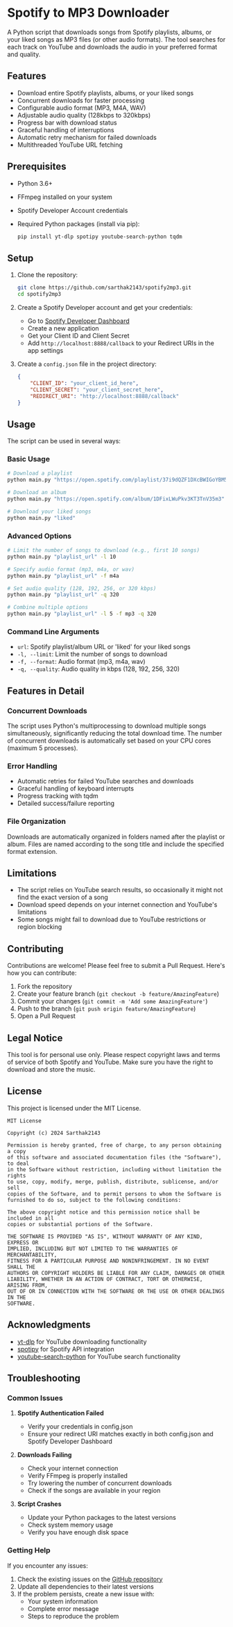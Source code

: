 # Spotify to MP3 Downloader

A Python script that downloads songs from Spotify playlists, albums, or your liked songs as MP3 files (or other audio formats). The tool searches for each track on YouTube and downloads the audio in your preferred format and quality.

## Features

- Download entire Spotify playlists, albums, or your liked songs
- Concurrent downloads for faster processing
- Configurable audio format (MP3, M4A, WAV)
- Adjustable audio quality (128kbps to 320kbps)
- Progress bar with download status
- Graceful handling of interruptions
- Automatic retry mechanism for failed downloads
- Multithreaded YouTube URL fetching

## Prerequisites

- Python 3.6+
- FFmpeg installed on your system
- Spotify Developer Account credentials
- Required Python packages (install via pip):

  ```bash
  pip install yt-dlp spotipy youtube-search-python tqdm
  ```

## Setup

1. Clone the repository:
   ```bash
   git clone https://github.com/sarthak2143/spotify2mp3.git
   cd spotify2mp3
   ```

2. Create a Spotify Developer account and get your credentials:
   - Go to [Spotify Developer Dashboard](https://developer.spotify.com/dashboard)
   - Create a new application
   - Get your Client ID and Client Secret
   - Add `http://localhost:8888/callback` to your Redirect URIs in the app settings

3. Create a `config.json` file in the project directory:
   ```json
   {
       "CLIENT_ID": "your_client_id_here",
       "CLIENT_SECRET": "your_client_secret_here",
       "REDIRECT_URI": "http://localhost:8888/callback"
   }
   ```

## Usage

The script can be used in several ways:

### Basic Usage

```bash
# Download a playlist
python main.py "https://open.spotify.com/playlist/37i9dQZF1DXcBWIGoYBM5M"

# Download an album
python main.py "https://open.spotify.com/album/1DFixLWuPkv3KT3TnV35m3"

# Download your liked songs
python main.py "liked"
```

### Advanced Options

```bash
# Limit the number of songs to download (e.g., first 10 songs)
python main.py "playlist_url" -l 10

# Specify audio format (mp3, m4a, or wav)
python main.py "playlist_url" -f m4a

# Set audio quality (128, 192, 256, or 320 kbps)
python main.py "playlist_url" -q 320

# Combine multiple options
python main.py "playlist_url" -l 5 -f mp3 -q 320
```

### Command Line Arguments

- `url`: Spotify playlist/album URL or 'liked' for your liked songs
- `-l, --limit`: Limit the number of songs to download
- `-f, --format`: Audio format (mp3, m4a, wav)
- `-q, --quality`: Audio quality in kbps (128, 192, 256, 320)

## Features in Detail

### Concurrent Downloads
The script uses Python's multiprocessing to download multiple songs simultaneously, significantly reducing the total download time. The number of concurrent downloads is automatically set based on your CPU cores (maximum 5 processes).

### Error Handling
- Automatic retries for failed YouTube searches and downloads
- Graceful handling of keyboard interrupts
- Progress tracking with tqdm
- Detailed success/failure reporting

### File Organization
Downloads are automatically organized in folders named after the playlist or album. Files are named according to the song title and include the specified format extension.

## Limitations

- The script relies on YouTube search results, so occasionally it might not find the exact version of a song
- Download speed depends on your internet connection and YouTube's limitations
- Some songs might fail to download due to YouTube restrictions or region blocking

## Contributing

Contributions are welcome! Please feel free to submit a Pull Request. Here's how you can contribute:

1. Fork the repository
2. Create your feature branch (`git checkout -b feature/AmazingFeature`)
3. Commit your changes (`git commit -m 'Add some AmazingFeature'`)
4. Push to the branch (`git push origin feature/AmazingFeature`)
5. Open a Pull Request

## Legal Notice

This tool is for personal use only. Please respect copyright laws and terms of service of both Spotify and YouTube. Make sure you have the right to download and store the music.

## License

This project is licensed under the MIT License.

```
MIT License

Copyright (c) 2024 Sarthak2143

Permission is hereby granted, free of charge, to any person obtaining a copy
of this software and associated documentation files (the "Software"), to deal
in the Software without restriction, including without limitation the rights
to use, copy, modify, merge, publish, distribute, sublicense, and/or sell
copies of the Software, and to permit persons to whom the Software is
furnished to do so, subject to the following conditions:

The above copyright notice and this permission notice shall be included in all
copies or substantial portions of the Software.

THE SOFTWARE IS PROVIDED "AS IS", WITHOUT WARRANTY OF ANY KIND, EXPRESS OR
IMPLIED, INCLUDING BUT NOT LIMITED TO THE WARRANTIES OF MERCHANTABILITY,
FITNESS FOR A PARTICULAR PURPOSE AND NONINFRINGEMENT. IN NO EVENT SHALL THE
AUTHORS OR COPYRIGHT HOLDERS BE LIABLE FOR ANY CLAIM, DAMAGES OR OTHER
LIABILITY, WHETHER IN AN ACTION OF CONTRACT, TORT OR OTHERWISE, ARISING FROM,
OUT OF OR IN CONNECTION WITH THE SOFTWARE OR THE USE OR OTHER DEALINGS IN THE
SOFTWARE.
```

## Acknowledgments

- [yt-dlp](https://github.com/yt-dlp/yt-dlp) for YouTube downloading functionality
- [spotipy](https://spotipy.readthedocs.io/) for Spotify API integration
- [youtube-search-python](https://github.com/alexmercerind/youtube-search-python) for YouTube search functionality

## Troubleshooting

### Common Issues

1. **Spotify Authentication Failed**
   - Verify your credentials in config.json
   - Ensure your redirect URI matches exactly in both config.json and Spotify Developer Dashboard

2. **Downloads Failing**
   - Check your internet connection
   - Verify FFmpeg is properly installed
   - Try lowering the number of concurrent downloads
   - Check if the songs are available in your region

3. **Script Crashes**
   - Update your Python packages to the latest versions
   - Check system memory usage
   - Verify you have enough disk space

### Getting Help

If you encounter any issues:
1. Check the existing issues on the [GitHub repository](https://github.com/sarthak2143/spotify2mp3/issues)
2. Update all dependencies to their latest versions
3. If the problem persists, create a new issue with:
   - Your system information
   - Complete error message
   - Steps to reproduce the problem